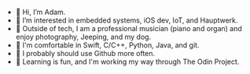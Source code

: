 - 👋 Hi, I’m Adam.
- 👀 I’m interested in embedded systems, iOS dev, IoT, and Hauptwerk.
- 🥳 Outside of tech, I am a professional musician (piano and organ) and enjoy photography, Jeeping, and my dog.
- 👾 I'm comfortable in Swift, C/C++, Python, Java, and git.
- 🤔 I probably should use Github more often.
- 🌱 Learning is fun, and I'm working my way through The Odin Project.

<!---
waterproofpiano/waterproofpiano is a ✨ special ✨ repository because its `README.md` (this file) appears on your GitHub profile.
You can click the Preview link to take a look at your changes.
--->
